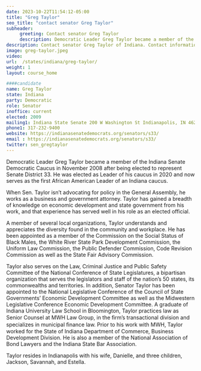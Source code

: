 ```yaml
---
date: 2023-10-22T11:54:12-05:00
title: "Greg Taylor"
seo_title: "contact senator Greg Taylor"
subheader:
     greeting: Contact senator Greg Taylor
     description: Democratic Leader Greg Taylor became a member of the Indiana Senate Democratic Caucus in November 2008 after being elected to represent Senate District 33. He was elected as Leader of his caucus in 2020 and now serves as the first African American Leader of an Indiana caucus.
description: Contact senator Greg Taylor of Indiana. Contact information for Greg Taylor includes email address, phone number, and mailing address.
image: greg-taylor.jpeg
video:
url:  /states/indiana/greg-taylor/
weight: 1
layout: course_home

####candidate
name: Greg Taylor
state: Indiana
party: Democratic
role: Senator
inoffice: current
elected: 2009
mailing1: Indiana State Senate 200 W Washington St Indianapolis, IN 46204-2785
phone1: 317-232-9400
website: https://indianasenatedemocrats.org/senators/s33/
email : https://indianasenatedemocrats.org/senators/s33/
twitter: sen_gregtaylor
---
```


Democratic Leader Greg Taylor became a member of the Indiana Senate Democratic Caucus in November 2008 after being elected to represent Senate District 33. He was elected as Leader of his caucus in 2020 and now serves as the first African American Leader of an Indiana caucus.

When Sen. Taylor isn’t advocating for policy in the General Assembly, he works as a business and government attorney. Taylor has gained a breadth of knowledge on economic development and state government from his work, and that experience has served well in his role as an elected official.

A member of several local organizations, Taylor understands and appreciates the diversity found in the community and workplace. He has been appointed as a member of the Commission on the Social Status of Black Males, the White River State Park Development Commission, the Uniform Law Commission, the Public Defender Commission, Code Revision Commission as well as the State Fair Advisory Commission.

Taylor also serves on the Law, Criminal Justice and Public Safety Committee of the National Conference of State Legislatures, a bipartisan organization that serves the legislators and staff of the nation’s 50 states, its commonwealths and territories. In addition, Senator Taylor has been appointed to the National Legislative Conference of the Council of State Governments’ Economic Development Committee as well as the Midwestern Legislative Conference Economic Development Committee. A graduate of Indiana University Law School in Bloomington, Taylor practices law as Senior Counsel at MWH Law Group, in the ﬁrm’s transactional division and specializes in municipal ﬁnance law. Prior to his work with MWH, Taylor worked for the State of Indiana Department of Commerce, Business Development Division. He is also a member of the National Association of Bond Lawyers and the Indiana State Bar Association.

Taylor resides in Indianapolis with his wife, Danielle, and three children, Jackson, Savannah, and Estella.
